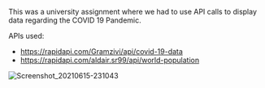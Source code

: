 This was a university assignment where we had to use API calls to display data regarding the COVID 19 Pandemic.

APIs used: 
- https://rapidapi.com/Gramzivi/api/covid-19-data
- https://rapidapi.com/aldair.sr99/api/world-population

![Screenshot_20210615-231043](https://user-images.githubusercontent.com/61494697/122579019-e829d380-d06d-11eb-9a44-3876fd1204ea.jpg)


